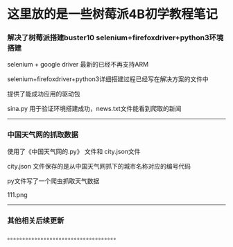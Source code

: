 <h1>这里放的是一些树莓派4B初学教程笔记</h1>

<h3>解决了树莓派搭建buster10 selenium+firefoxdriver+python3环境搭建</h3>
<p>selenium + google driver 最新的已经不再支持ARM</p>
<p>selenium+firefoxdriver+python3详细搭建过程已经写在解决方案的文件中</p>
<p>提供了能成功应用的驱动包</p>
<p>sina.py 用于验证环境搭建成功，news.txt文件能看到爬取的新闻</p>
<hr>
<h3>中国天气网的抓取数据</h3>
<p> 使用了《中国天气网的.py》 文件和 city.json文件</p>
<p> city.json 文件保存的是从中国天气网抓下的城市名称对应的编号代码</p>
<p> py文件写了一个爬虫抓取天气数据</p>
<img>111.png</img>
<hr>
<h3>其他相关后续更新</h3>
<p>。。。。。。。。。。。。。。。。。。。。。。。。。。。。。。。。。。。。</p>
